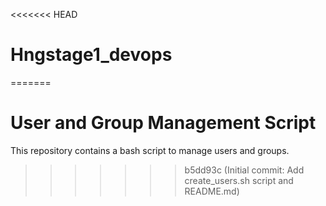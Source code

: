 <<<<<<< HEAD
# Hngstage1_devops
=======
# User and Group Management Script
This repository contains a bash script to manage users and groups.
>>>>>>> b5dd93c (Initial commit: Add create_users.sh script and README.md)
